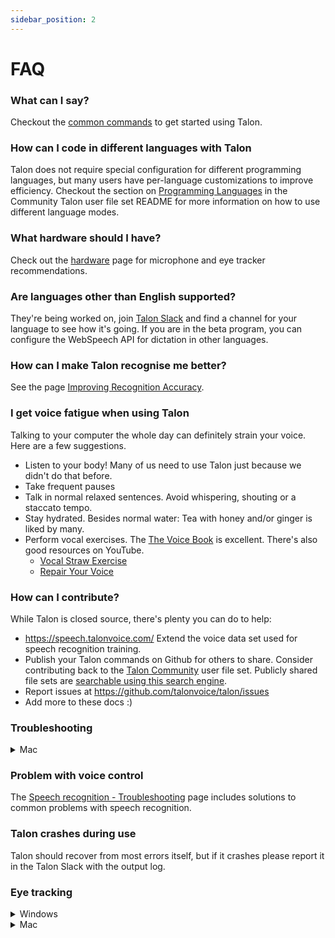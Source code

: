 ```yaml
---
sidebar_position: 2
---
```


# FAQ

### What can I say?

Checkout the [common commands](../Basic%20Usage/basic_usage) to get started using Talon.

### How can I code in different languages with Talon

Talon does not require special configuration for different programming languages, but many users have per-language customizations to improve efficiency. Checkout the section on [Programming Languages](https://github.com/talonhub/community#programming-languages) in the Community Talon user file set README for more information on how to use different language modes.

### What hardware should I have?

Check out the [hardware](../Resource%20Hub/Hardware/hardware.md) page for microphone and eye tracker recommendations.

### Are languages other than English supported?

They're being worked on, join [Talon Slack](https://talonvoice.com/chat) and find a channel for your language to see how it's going. If you are in the beta program, you can configure the WebSpeech API for dictation in other languages.

### How can I make Talon recognise me better?

See the page [Improving Recognition Accuracy](../Resource%20Hub/Speech%20Recognition/improving_recognition_accuracy).

### I get voice fatigue when using Talon

Talking to your computer the whole day can definitely strain your voice. Here are a few suggestions.

- Listen to your body! Many of us need to use Talon just because we didn't do that before.
- Take frequent pauses
- Talk in normal relaxed sentences. Avoid whispering, shouting or a staccato tempo.
- Stay hydrated. Besides normal water: Tea with honey and/or ginger is liked by many.
- Perform vocal exercises. The [The Voice Book](https://www.amazon.com/Voice-Book-Caring-Protecting-Improving/dp/1641603305) is excellent. There's also good resources on YouTube.
  - [Vocal Straw Exercise](https://www.youtube.com/watch?v=0xYDvwvmBIM)
  - [Repair Your Voice](https://www.youtube.com/watch?v=2CI2dXIdq_4)

### How can I contribute?

While Talon is closed source, there's plenty you can do to help:

- https://speech.talonvoice.com/ Extend the voice data set used for speech recognition training.
- Publish your Talon commands on Github for others to share. Consider contributing back to the [Talon Community](https://github.com/talonhub/community) user file set. Publicly shared file sets are [searchable using this search engine](https://search.talonvoice.com/search/).
- Report issues at https://github.com/talonvoice/talon/issues
- Add more to these docs :)

### Troubleshooting

<details>
<summary role="button">Mac</summary>
#### When I dictate text I get superfluous periods in my sentence
In System Settings → Keyboard → Text Input → Input Sources, click Edit… and turn off “Add period (or full stop) with double-space”.
</details>

### Problem with voice control

The [Speech recognition - Troubleshooting](../Resource%20Hub/Speech%20Recognition/troubleshooting) page includes solutions to common problems with speech recognition.

### Talon crashes during use

Talon should recover from most errors itself, but if it crashes please report it in the Talon Slack with the output log.

### Eye tracking

<details>
<summary role="button">Windows</summary>
#### Eye tracker option is disabled in the Talon menu
Tobii runs three services by default that you will need to disable. Find the Services app by typing "services" in the start menu. Next scroll down until you find the three services that start with the word 'Tobii'. For each of these right click to view Properties and then change "Startup type" to "Disabled". Then either disable each of the services manually or restart your computer. If you'd want to use the Tobii app you can re-enable these at any time.

#### Eye tracker doesn't work during application installation

Lower UAC (User Account Control) one step to: `Notify me only when apps try to make changes to my computer (do not dim my desktop)`

#### Mouse cursor is not visible after returning from hibernation/sleep

You need to disable cursor suppression in the registry. Create a register file with the following content and run that.

```
Windows Registry Editor Version 5.00

[HKEY_LOCAL_MACHINE\SOFTWARE\Microsoft\Windows\CurrentVersion\Policies\System]
"EnableCursorSuppression"=dword:00000000
```

</details>

<details>
<summary role="button">Mac</summary>
#### Zoom mouse only shows desktop when zoomed in
Go to `system preferences => security & privacy => privacy` and enable screen recording permission for talon.
</details>
